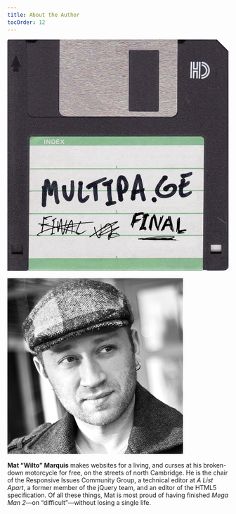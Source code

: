 ```yaml
---
title: About the Author
tocOrder: 12
---
```

![](sticker3.png)

![](image/mat-marquis.png)

**Mat “Wilto” Marquis** makes websites for a living, and curses at his broken-down motorcycle for free, on the streets of north Cambridge. He is the chair of the Responsive Issues Community Group, a technical editor at *A List Apart*, a former member of the jQuery team, and an editor of the HTML5 specification. Of all these things, Mat is most proud of having finished *Mega Man 2*—on “difficult”—without losing a single life.
